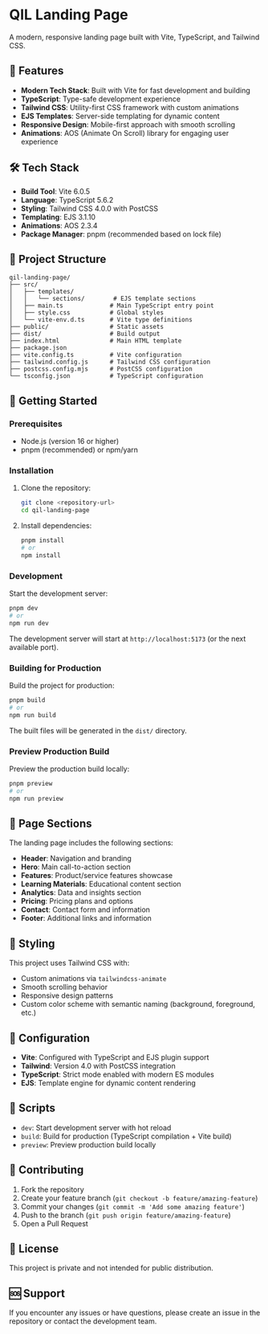 # QIL Landing Page

A modern, responsive landing page built with Vite, TypeScript, and Tailwind CSS.

## 🚀 Features

- **Modern Tech Stack**: Built with Vite for fast development and building
- **TypeScript**: Type-safe development experience
- **Tailwind CSS**: Utility-first CSS framework with custom animations
- **EJS Templates**: Server-side templating for dynamic content
- **Responsive Design**: Mobile-first approach with smooth scrolling
- **Animations**: AOS (Animate On Scroll) library for engaging user experience

## 🛠️ Tech Stack

- **Build Tool**: Vite 6.0.5
- **Language**: TypeScript 5.6.2
- **Styling**: Tailwind CSS 4.0.0 with PostCSS
- **Templating**: EJS 3.1.10
- **Animations**: AOS 2.3.4
- **Package Manager**: pnpm (recommended based on lock file)

## 📁 Project Structure

```
qil-landing-page/
├── src/
│   ├── templates/
│   │   └── sections/        # EJS template sections
│   ├── main.ts             # Main TypeScript entry point
│   ├── style.css           # Global styles
│   └── vite-env.d.ts       # Vite type definitions
├── public/                 # Static assets
├── dist/                   # Build output
├── index.html              # Main HTML template
├── package.json
├── vite.config.ts          # Vite configuration
├── tailwind.config.js      # Tailwind CSS configuration
├── postcss.config.mjs      # PostCSS configuration
└── tsconfig.json           # TypeScript configuration
```

## 🚦 Getting Started

### Prerequisites

- Node.js (version 16 or higher)
- pnpm (recommended) or npm/yarn

### Installation

1. Clone the repository:
   ```bash
   git clone <repository-url>
   cd qil-landing-page
   ```

2. Install dependencies:
   ```bash
   pnpm install
   # or
   npm install
   ```

### Development

Start the development server:

```bash
pnpm dev
# or
npm run dev
```

The development server will start at `http://localhost:5173` (or the next available port).

### Building for Production

Build the project for production:

```bash
pnpm build
# or
npm run build
```

The built files will be generated in the `dist/` directory.

### Preview Production Build

Preview the production build locally:

```bash
pnpm preview
# or
npm run preview
```

## 📄 Page Sections

The landing page includes the following sections:

- **Header**: Navigation and branding
- **Hero**: Main call-to-action section
- **Features**: Product/service features showcase
- **Learning Materials**: Educational content section
- **Analytics**: Data and insights section
- **Pricing**: Pricing plans and options
- **Contact**: Contact form and information
- **Footer**: Additional links and information

## 🎨 Styling

This project uses Tailwind CSS with:
- Custom animations via `tailwindcss-animate`
- Smooth scrolling behavior
- Responsive design patterns
- Custom color scheme with semantic naming (background, foreground, etc.)

## 🔧 Configuration

- **Vite**: Configured with TypeScript and EJS plugin support
- **Tailwind**: Version 4.0 with PostCSS integration
- **TypeScript**: Strict mode enabled with modern ES modules
- **EJS**: Template engine for dynamic content rendering

## 📝 Scripts

- `dev`: Start development server with hot reload
- `build`: Build for production (TypeScript compilation + Vite build)
- `preview`: Preview production build locally

## 🤝 Contributing

1. Fork the repository
2. Create your feature branch (`git checkout -b feature/amazing-feature`)
3. Commit your changes (`git commit -m 'Add some amazing feature'`)
4. Push to the branch (`git push origin feature/amazing-feature`)
5. Open a Pull Request

## 📄 License

This project is private and not intended for public distribution.

## 🆘 Support

If you encounter any issues or have questions, please create an issue in the repository or contact the development team.